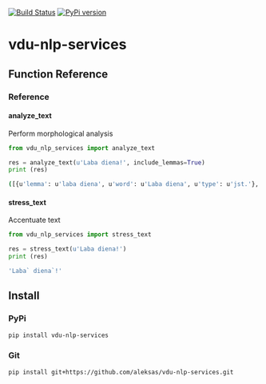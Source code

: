 [![Build Status](https://travis-ci.org/aleksas/vdu-nlp-services.svg?branch=master)](https://travis-ci.org/aleksas/vdu-nlp-services)
[![PyPi version](https://pypip.in/v/vdu-nlp-services/badge.png)](https://pypi.org/project/vdu-nlp-services/)

# vdu-nlp-services

## Function Reference

### Reference

#### analyze_text

Perform morphological analysis

```python
from vdu_nlp_services import analyze_text

res = analyze_text(u'Laba diena!', include_lemmas=True)
print (res)
```
```sh
([{u'lemma': u'laba diena', u'word': u'Laba diena', u'type': u'jst.'}, {u'sep': u'!'}, {u'p': None}], [{u'lemma': u'laba diena', 'span': (0, 4), u'word': u'Laba', u'type': u'jst.'}, {'other': u' ', 'span': (4, 5)}, {u'lemma': u'laba diena', 'span': (5, 10), u'word': u'diena', u'type': u'jst.'}, {'other': u'!', 'span': (10, 11)}])
```
#### stress_text

Accentuate text

```python
from vdu_nlp_services import stress_text

res = stress_text(u'Laba diena!')
print (res)
```
```sh
'Laba` diena`!'
```

## Install

### PyPi
```bash
pip install vdu-nlp-services
```
### Git
```bash
pip install git+https://github.com/aleksas/vdu-nlp-services.git
```
